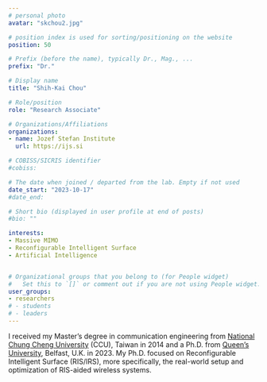 ```yaml
---
# personal photo
avatar: "skchou2.jpg"

# position index is used for sorting/positioning on the website
position: 50

# Prefix (before the name), typically Dr., Mag., ...
prefix: "Dr."

# Display name
title: "Shih-Kai Chou"

# Role/position
role: "Research Associate"

# Organizations/Affiliations
organizations:
- name: Jozef Stefan Institute
  url: https://ijs.si

# COBISS/SICRIS identifier
#cobiss: 

# The date when joined / departed from the lab. Empty if not used
date_start: "2023-10-17"
#date_end:

# Short bio (displayed in user profile at end of posts)
#bio: ""

interests:
- Massive MIMO
- Reconfigurable Intelligent Surface
- Artificial Intelligence


# Organizational groups that you belong to (for People widget)
#   Set this to `[]` or comment out if you are not using People widget.
user_groups:
- researchers
# - students
# - leaders
---
```


I received my Master’s degree in communication engineering from [National Chung Cheng University](https://www.ccu.edu.tw/?Lang=en) (CCU), Taiwan in 2014 and a Ph.D. from [Queen’s University](https://www.qub.ac.uk/), Belfast, U.K. in 2023. My Ph.D. focused on Reconfigurable Intelligent Surface (RIS/IRS), more specifically, the real-world setup and optimization of RIS-aided wireless systems.
